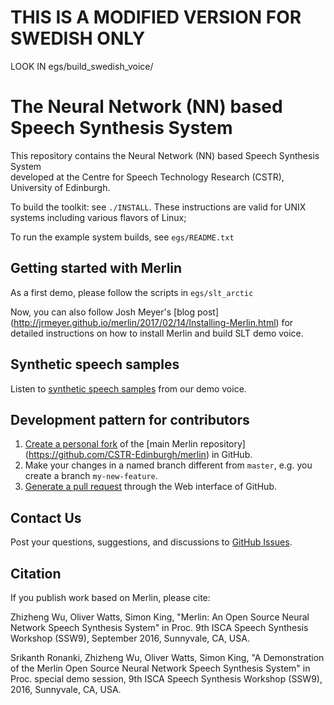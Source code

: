 THIS IS A MODIFIED VERSION FOR SWEDISH ONLY
=====================================================
LOOK IN egs/build_swedish_voice/



The Neural Network (NN) based Speech Synthesis System
=====================================================
  
This repository contains the Neural Network (NN) based Speech Synthesis System  
developed at the Centre for Speech Technology Research (CSTR), University of 
Edinburgh. 

To build the toolkit: see `./INSTALL`.  These instructions are valid for UNIX
systems including various flavors of Linux;

To run the example system builds, see `egs/README.txt`

Getting started with Merlin
---------------------------

As a first demo, please follow the scripts in `egs/slt_arctic`

Now, you can also follow Josh Meyer's [blog post] (http://jrmeyer.github.io/merlin/2017/02/14/Installing-Merlin.html) 
for detailed instructions on how to install Merlin and build SLT demo voice.

Synthetic speech samples
------------------------

Listen to [synthetic speech samples](https://cstr-edinburgh.github.io/merlin/demo.html) from our demo voice.

Development pattern for contributors
------------------------------------

1. [Create a personal fork](https://help.github.com/articles/fork-a-repo/)
   of the [main Merlin repository] (https://github.com/CSTR-Edinburgh/merlin) in GitHub.
2. Make your changes in a named branch different from `master`, e.g. you create
   a branch `my-new-feature`.
3. [Generate a pull request](https://help.github.com/articles/creating-a-pull-request/)
   through the Web interface of GitHub.

Contact Us
----------

Post your questions, suggestions, and discussions to [GitHub Issues](https://github.com/CSTR-Edinburgh/merlin/issues).

Citation
--------

If you publish work based on Merlin, please cite: 

Zhizheng Wu, Oliver Watts, Simon King, "Merlin: An Open Source Neural Network Speech Synthesis System" in Proc. 9th ISCA Speech Synthesis Workshop (SSW9), September 2016, Sunnyvale, CA, USA.

Srikanth Ronanki, Zhizheng Wu, Oliver Watts, Simon King, "A Demonstration of the Merlin Open Source Neural Network Speech Synthesis System" in Proc. special demo session, 9th ISCA Speech Synthesis Workshop (SSW9), 2016, Sunnyvale, CA, USA.
